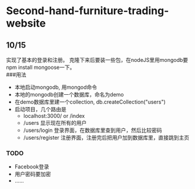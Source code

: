 # Second-hand-furniture-trading-website

## 10/15
实现了基本的登录和注册。
克隆下来后要装一些包，在nodeJS里用mongodb要npm install mongoose一下。  
###用法
- 本地启动mongodb, 用mongod命令
- 本地的mongodb创建一个数据库，命名为demo
- 在demo数据库里建一个collection, db.createCollection("users")
- 启动项目，几个路由是
	- localhost:3000/ or /index
	- /users	显示现在所有的用户
	- /users/login	登录界面，在数据库里查到用户，然后比较密码
	- /users/register	注册界面，注册完后把用户加到数据库里，直接跳到主页

	
### TODO
- Facebook登录
- 用户密码要加密
- ......


